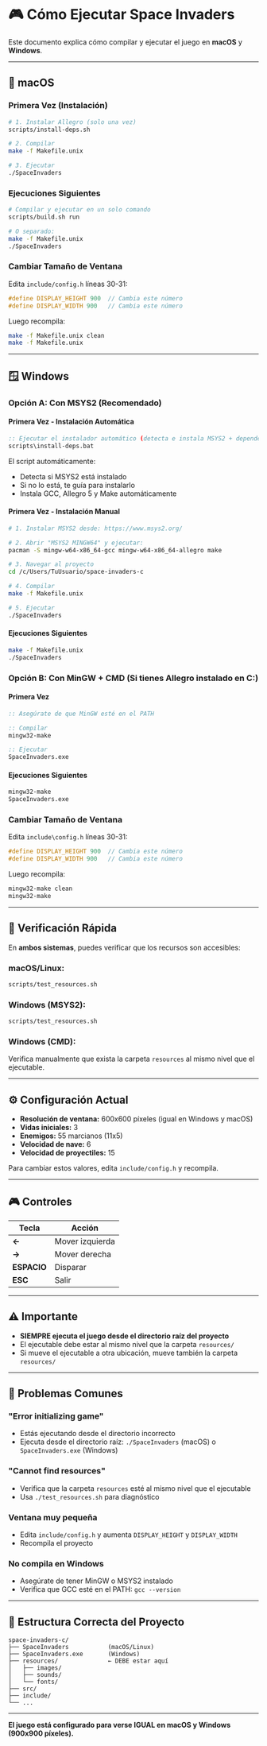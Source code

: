 # 🎮 Cómo Ejecutar Space Invaders

Este documento explica cómo compilar y ejecutar el juego en **macOS** y **Windows**.

---

## 🍎 macOS

### Primera Vez (Instalación)

```bash
# 1. Instalar Allegro (solo una vez)
scripts/install-deps.sh

# 2. Compilar
make -f Makefile.unix

# 3. Ejecutar
./SpaceInvaders
```

### Ejecuciones Siguientes

```bash
# Compilar y ejecutar en un solo comando
scripts/build.sh run

# O separado:
make -f Makefile.unix
./SpaceInvaders
```

### Cambiar Tamaño de Ventana

Edita `include/config.h` líneas 30-31:
```c
#define DISPLAY_HEIGHT 900  // Cambia este número
#define DISPLAY_WIDTH 900   // Cambia este número
```

Luego recompila:
```bash
make -f Makefile.unix clean
make -f Makefile.unix
```

---

## 🪟 Windows

### Opción A: Con MSYS2 (Recomendado)

#### Primera Vez - Instalación Automática
```cmd
:: Ejecutar el instalador automático (detecta e instala MSYS2 + dependencias)
scripts\install-deps.bat
```

El script automáticamente:
- Detecta si MSYS2 está instalado
- Si no lo está, te guía para instalarlo
- Instala GCC, Allegro 5 y Make automáticamente

#### Primera Vez - Instalación Manual
```bash
# 1. Instalar MSYS2 desde: https://www.msys2.org/

# 2. Abrir "MSYS2 MINGW64" y ejecutar:
pacman -S mingw-w64-x86_64-gcc mingw-w64-x86_64-allegro make

# 3. Navegar al proyecto
cd /c/Users/TuUsuario/space-invaders-c

# 4. Compilar
make -f Makefile.unix

# 5. Ejecutar
./SpaceInvaders
```

#### Ejecuciones Siguientes
```bash
make -f Makefile.unix
./SpaceInvaders
```

### Opción B: Con MinGW + CMD (Si tienes Allegro instalado en C:\)

#### Primera Vez
```cmd
:: Asegúrate de que MinGW esté en el PATH

:: Compilar
mingw32-make

:: Ejecutar
SpaceInvaders.exe
```

#### Ejecuciones Siguientes
```cmd
mingw32-make
SpaceInvaders.exe
```

### Cambiar Tamaño de Ventana

Edita `include\config.h` líneas 30-31:
```c
#define DISPLAY_HEIGHT 900  // Cambia este número
#define DISPLAY_WIDTH 900   // Cambia este número
```

Luego recompila:
```cmd
mingw32-make clean
mingw32-make
```

---

## 🎯 Verificación Rápida

En **ambos sistemas**, puedes verificar que los recursos son accesibles:

### macOS/Linux:
```bash
scripts/test_resources.sh
```

### Windows (MSYS2):
```bash
scripts/test_resources.sh
```

### Windows (CMD):
Verifica manualmente que exista la carpeta `resources` al mismo nivel que el ejecutable.

---

## ⚙️ Configuración Actual

- **Resolución de ventana:** 600x600 píxeles (igual en Windows y macOS)
- **Vidas iniciales:** 3
- **Enemigos:** 55 marcianos (11x5)
- **Velocidad de nave:** 6
- **Velocidad de proyectiles:** 15

Para cambiar estos valores, edita `include/config.h` y recompila.

---

## 🎮 Controles

| Tecla | Acción |
|-------|--------|
| **←** | Mover izquierda |
| **→** | Mover derecha |
| **ESPACIO** | Disparar |
| **ESC** | Salir |

---

## ⚠️ Importante

- **SIEMPRE ejecuta el juego desde el directorio raíz del proyecto**
- El ejecutable debe estar al mismo nivel que la carpeta `resources/`
- Si mueve el ejecutable a otra ubicación, mueve también la carpeta `resources/`

---

## 🐛 Problemas Comunes

### "Error initializing game"
- Estás ejecutando desde el directorio incorrecto
- Ejecuta desde el directorio raíz: `./SpaceInvaders` (macOS) o `SpaceInvaders.exe` (Windows)

### "Cannot find resources"
- Verifica que la carpeta `resources` esté al mismo nivel que el ejecutable
- Usa `./test_resources.sh` para diagnóstico

### Ventana muy pequeña
- Edita `include/config.h` y aumenta `DISPLAY_HEIGHT` y `DISPLAY_WIDTH`
- Recompila el proyecto

### No compila en Windows
- Asegúrate de tener MinGW o MSYS2 instalado
- Verifica que GCC esté en el PATH: `gcc --version`

---

## 📁 Estructura Correcta del Proyecto

```
space-invaders-c/
├── SpaceInvaders           (macOS/Linux)
├── SpaceInvaders.exe       (Windows)
├── resources/              ← DEBE estar aquí
│   ├── images/
│   ├── sounds/
│   └── fonts/
├── src/
├── include/
└── ...
```

---

**El juego está configurado para verse IGUAL en macOS y Windows (900x900 píxeles).**

